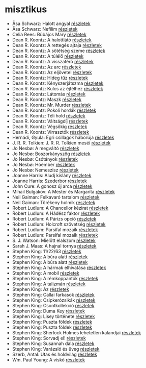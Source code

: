# misztikus

- Åsa Schwarz: Halott angyal [részletek](_details/%7Bopf.creator%7D.md#id_684)
- Åsa Schwarz: Nefilim [részletek](_details/%7Bopf.creator%7D.md#id_683)
- Celia Rees: Bűbájos Mary [részletek](_details/%7Bopf.creator%7D.md#id_979)
- Dean R. Koontz: A halottlátó [részletek](_details/%7Bopf.creator%7D.md#id_1069)
- Dean R. Koontz: A rettegés ajtaja [részletek](_details/%7Bopf.creator%7D.md#id_1087)
- Dean R. Koontz: A sötétség szeme [részletek](_details/%7Bopf.creator%7D.md#id_1100)
- Dean R. Koontz: A túlélő [részletek](_details/%7Bopf.creator%7D.md#id_1097)
- Dean R. Koontz: A visszatérő [részletek](_details/%7Bopf.creator%7D.md#id_1095)
- Dean R. Koontz: Az arc [részletek](_details/%7Bopf.creator%7D.md#id_1093)
- Dean R. Koontz: Az eljövetel [részletek](_details/%7Bopf.creator%7D.md#id_1091)
- Dean R. Koontz: Hideg tűz [részletek](_details/%7Bopf.creator%7D.md#id_1089)
- Dean R. Koontz: Kényszerjátszma [részletek](_details/%7Bopf.creator%7D.md#id_1084)
- Dean R. Koontz: Kulcs az éjfélhez [részletek](_details/%7Bopf.creator%7D.md#id_1082)
- Dean R. Koontz: Látomás [részletek](_details/%7Bopf.creator%7D.md#id_1081)
- Dean R. Koontz: Maszk [részletek](_details/%7Bopf.creator%7D.md#id_1101)
- Dean R. Koontz: Mr. Murder [részletek](_details/%7Bopf.creator%7D.md#id_1079)
- Dean R. Koontz: Pokoli hordák [részletek](_details/%7Bopf.creator%7D.md#id_1077)
- Dean R. Koontz: Téli hold [részletek](_details/%7Bopf.creator%7D.md#id_1075)
- Dean R. Koontz: Váltságdíj [részletek](_details/%7Bopf.creator%7D.md#id_1072)
- Dean R. Koontz: Végsőkig [részletek](_details/%7Bopf.creator%7D.md#id_1071)
- Dean R. Koontz: Virrasztók [részletek](_details/%7Bopf.creator%7D.md#id_1070)
- Hernádi, Gyula: Egri csillagok háborúja [részletek](_details/%7Bopf.creator%7D.md#id_1197)
- J. R. R. Tolkien: J. R. R. Tolkien meséi [részletek](_details/%7Bopf.creator%7D.md#id_62)
- Jo Nesbø: A megváltó [részletek](_details/%7Bopf.creator%7D.md#id_592)
- Jo Nesbø: Boszorkányszög [részletek](_details/%7Bopf.creator%7D.md#id_412)
- Jo Nesbø: Csótányok [részletek](_details/%7Bopf.creator%7D.md#id_577)
- Jo Nesbø: Hóember [részletek](_details/%7Bopf.creator%7D.md#id_582)
- Jo Nesbø: Nemeszisz [részletek](_details/%7Bopf.creator%7D.md#id_410)
- Joanne Harris: Aludj kislány [részletek](_details/%7Bopf.creator%7D.md#id_1126)
- Joanne Harris: Szederbor [részletek](_details/%7Bopf.creator%7D.md#id_1127)
- John Cure: A gonosz új arca [részletek](_details/%7Bopf.creator%7D.md#id_956)
- Mihail Bulgakov: A Mester és Margarita [részletek](_details/%7Bopf.creator%7D.md#id_275)
- Neil Gaiman: Felkavaró tartalom [részletek](_details/%7Bopf.creator%7D.md#id_976)
- Neil Gaiman: Törékeny holmik [részletek](_details/%7Bopf.creator%7D.md#id_1436)
- Robert Ludlum: A Chancellor kézirat [részletek](_details/%7Bopf.creator%7D.md#id_801)
- Robert Ludlum: A Hádész faktor [részletek](_details/%7Bopf.creator%7D.md#id_33)
- Robert Ludlum: A Párizs opció [részletek](_details/%7Bopf.creator%7D.md#id_37)
- Robert Ludlum: Holcroft szövetség [részletek](_details/%7Bopf.creator%7D.md#id_34)
- Robert Ludlum: Parsifal mozaik [részletek](_details/%7Bopf.creator%7D.md#id_41)
- Robert Ludlum: Parsifal mozaik [részletek](_details/%7Bopf.creator%7D.md#id_42)
- S. J. Watson: Mielőtt elalszom [részletek](_details/%7Bopf.creator%7D.md#id_994)
- Sarah J. Maas: A hajnal tornya [részletek](_details/%7Bopf.creator%7D.md#id_1688)
- Stephen King: 11/22/63 [részletek](_details/%7Bopf.creator%7D.md#id_523)
- Stephen King: A búra alatt [részletek](_details/%7Bopf.creator%7D.md#id_556)
- Stephen King: A búra alatt [részletek](_details/%7Bopf.creator%7D.md#id_557)
- Stephen King: A hármak elhívatása [részletek](_details/%7Bopf.creator%7D.md#id_540)
- Stephen King: A mobil [részletek](_details/%7Bopf.creator%7D.md#id_548)
- Stephen King: A rémkoppantók [részletek](_details/%7Bopf.creator%7D.md#id_535)
- Stephen King: A talizmán [részletek](_details/%7Bopf.creator%7D.md#id_549)
- Stephen King: Az [részletek](_details/%7Bopf.creator%7D.md#id_555)
- Stephen King: Callai farkasok [részletek](_details/%7Bopf.creator%7D.md#id_847)
- Stephen King: Csipkerózsikák [részletek](_details/%7Bopf.creator%7D.md#id_1204)
- Stephen King: Csontkollekció [részletek](_details/%7Bopf.creator%7D.md#id_571)
- Stephen King: Duma Key [részletek](_details/%7Bopf.creator%7D.md#id_554)
- Stephen King: Lisey története [részletek](_details/%7Bopf.creator%7D.md#id_546)
- Stephen King: Puszta földek [részletek](_details/%7Bopf.creator%7D.md#id_545)
- Stephen King: Puszta földek [részletek](_details/%7Bopf.creator%7D.md#id_845)
- Stephen King: Sherlock Holmes lehetetlen kalandjai [részletek](_details/%7Bopf.creator%7D.md#id_933)
- Stephen King: Sorvadj el! [részletek](_details/%7Bopf.creator%7D.md#id_469)
- Stephen King: Susannah dala [részletek](_details/%7Bopf.creator%7D.md#id_542)
- Stephen King: Varázsló és üveg [részletek](_details/%7Bopf.creator%7D.md#id_846)
- Szerb, Antal: Utas és holdvilág [részletek](_details/%7Bopf.creator%7D.md#id_387)
- Wm. Paul Young: A viskó [részletek](_details/%7Bopf.creator%7D.md#id_962)